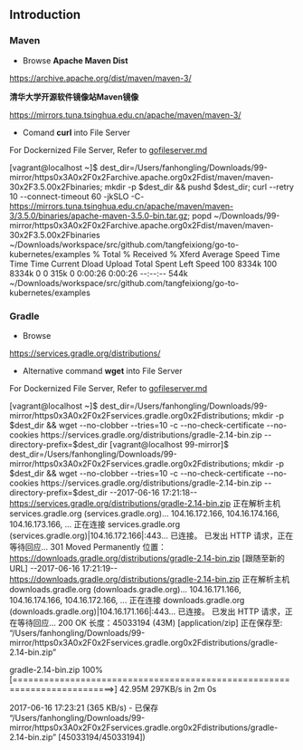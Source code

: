 ## Introduction

### Maven

* Browse __Apache Maven Dist__

https://archive.apache.org/dist/maven/maven-3/

__清华大学开源软件镜像站Maven镜像__

https://mirrors.tuna.tsinghua.edu.cn/apache/maven/maven-3/

* Comand __curl__ into File Server

For Dockernized File Server, Refer to [gofileserver.md](./gofileserver.md)

[vagrant@localhost ~]$ dest_dir=/Users/fanhongling/Downloads/99-mirror/https0x3A0x2F0x2Farchive.apache.org0x2Fdist/maven/maven-30x2F3.5.00x2Fbinaries; mkdir -p $dest_dir && pushd $dest_dir; curl --retry 10 --connect-timeout 60 -jkSLO -C- https://mirrors.tuna.tsinghua.edu.cn/apache/maven/maven-3/3.5.0/binaries/apache-maven-3.5.0-bin.tar.gz; popd
~/Downloads/99-mirror/https0x3A0x2F0x2Farchive.apache.org0x2Fdist/maven/maven-30x2F3.5.00x2Fbinaries ~/Downloads/workspace/src/github.com/tangfeixiong/go-to-kubernetes/examples
  % Total    % Received % Xferd  Average Speed   Time    Time     Time  Current
                                 Dload  Upload   Total   Spent    Left  Speed
100 8334k  100 8334k    0     0   315k      0  0:00:26  0:00:26 --:--:--  544k
~/Downloads/workspace/src/github.com/tangfeixiong/go-to-kubernetes/examples

### Gradle

* Browse

https://services.gradle.org/distributions/

* Alternative command __wget__ into File Server

For Dockernized File Server, Refer to [gofileserver.md](./gofileserver.md)

[vagrant@localhost ~]$ dest_dir=/Users/fanhongling/Downloads/99-mirror/https0x3A0x2F0x2Fservices.gradle.org0x2Fdistributions; mkdir -p $dest_dir && wget --no-clobber --tries=10 -c --no-check-certificate --no-cookies https://services.gradle.org/distributions/gradle-2.14-bin.zip --directory-prefix=$dest_dir
[vagrant@localhost 99-mirror]$ dest_dir=/Users/fanhongling/Downloads/99-mirror/https0x3A0x2F0x2Fservices.gradle.org0x2Fdistributions; mkdir -p $dest_dir && wget --no-clobber --tries=10 -c --no-check-certificate --no-cookies https://services.gradle.org/distributions/gradle-2.14-bin.zip --directory-prefix=$dest_dir
--2017-06-16 17:21:18--  https://services.gradle.org/distributions/gradle-2.14-bin.zip
正在解析主机 services.gradle.org (services.gradle.org)... 104.16.172.166, 104.16.174.166, 104.16.173.166, ...
正在连接 services.gradle.org (services.gradle.org)|104.16.172.166|:443... 已连接。
已发出 HTTP 请求，正在等待回应... 301 Moved Permanently
位置：https://downloads.gradle.org/distributions/gradle-2.14-bin.zip [跟随至新的 URL]
--2017-06-16 17:21:19--  https://downloads.gradle.org/distributions/gradle-2.14-bin.zip
正在解析主机 downloads.gradle.org (downloads.gradle.org)... 104.16.171.166, 104.16.174.166, 104.16.172.166, ...
正在连接 downloads.gradle.org (downloads.gradle.org)|104.16.171.166|:443... 已连接。
已发出 HTTP 请求，正在等待回应... 200 OK
长度：45033194 (43M) [application/zip]
正在保存至: “/Users/fanhongling/Downloads/99-mirror/https0x3A0x2F0x2Fservices.gradle.org0x2Fdistributions/gradle-2.14-bin.zip”

gradle-2.14-bin.zip                    100%[=========================================================================>]  42.95M   297KB/s    in 2m 0s   

2017-06-16 17:23:21 (365 KB/s) - 已保存 “/Users/fanhongling/Downloads/99-mirror/https0x3A0x2F0x2Fservices.gradle.org0x2Fdistributions/gradle-2.14-bin.zip” [45033194/45033194])
